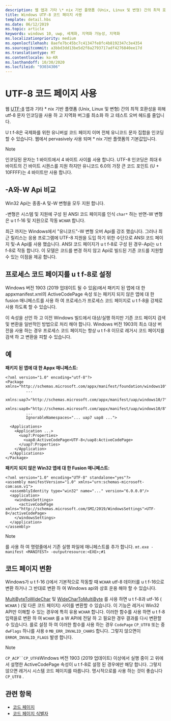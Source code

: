 ```yaml
---
description: 웹 앱과 기타 \* nix 기반 플랫폼 (Unix, Linux 및 변형) 간의 최적 호환성을 위해 utf-8 문자 인코딩을 사용 하 고 지역화 버그를 최소화 하 고 테스트 오버 헤드를 줄입니다.
title: Windows UTF-8 코드 페이지 사용
template: detail.hbs
ms.date: 06/12/2019
ms.topic: article
keywords: windows 10, uwp, 세계화, 지역화 가능성, 지역화
ms.localizationpriority: medium
ms.openlocfilehash: 8aefe7bc45bc7c41347fe8fc4b8192347c3e4354
ms.sourcegitcommit: a3bbd3dd13be5d2f8a2793717adf4276840ee17d
ms.translationtype: MT
ms.contentlocale: ko-KR
ms.lasthandoff: 10/30/2020
ms.locfileid: "93034306"
---
```

# <a name="use-the-utf-8-code-page"></a>UTF-8 코드 페이지 사용

웹 [UTF-8](http://www.utf-8.com/) 앱과 기타 \* nix 기반 플랫폼 (Unix, Linux 및 변형) 간의 최적 호환성을 위해 utf-8 문자 인코딩을 사용 하 고 지역화 버그를 최소화 하 고 테스트 오버 헤드를 줄입니다.

U t f-8은 국제화를 위한 유니버설 코드 페이지 이며 전체 유니코드 문자 집합을 인코딩할 수 있습니다. 웹에서 pervasively 사용 되며 * nix 기반 플랫폼의 기본값입니다.

> [!NOTE]
> 인코딩된 문자는 1 바이트에서 4 바이트 사이를 사용 합니다. UTF-8 인코딩은 최대 6 바이트의 긴 바이트 시퀀스를 지원 하지만 유니코드 6.0의 가장 큰 코드 포인트 (U + 10FFFF)는 4 바이트만 사용 합니다.

## <a name="-a-vs--w-apis"></a>-A와-W Api 비교
  
Win32 Api는 종종-A 및-W 변형을 모두 지원 합니다.

-변형은 시스템 및 지원에 구성 된 ANSI 코드 페이지를 인식 `char*` 하는 반면-W 변형은 u t f-16 및 지원으로 작동 `WCHAR` 합니다.

최근 까지는 Windows에서 "유니코드"-W 변형 오버 Api를 강조 했습니다. 그러나 최근 릴리스는 응용 프로그램에 UTF-8 지원을 도입 하기 위한 수단으로 ANSI 코드 페이지 및-A Api를 사용 했습니다. ANSI 코드 페이지가 u t f-8로 구성 된 경우-Api는 u t f-8로 작동 합니다. 이 모델은 코드를 변경 하지 않고 Api로 빌드된 기존 코드를 지원할 수 있는 이점을 제공 합니다.

## <a name="set-a-process-code-page-to-utf-8"></a>프로세스 코드 페이지를 u t f-8로 설정

Windows 버전 1903 (2019 업데이트 될 수 있음)에서 패키지 된 앱에 대 한 appxmanifest.xml의 ActiveCodePage 속성 또는 패키지 되지 않은 앱에 대 한 fusion 매니페스트를 사용 하 여 프로세스가 프로세스 코드 페이지로 u t f-8을 강제로 사용 하도록 할 수 있습니다.

이 속성을 선언 하 고 이전 Windows 빌드에서 대상/실행 하지만 기존 코드 페이지 검색 및 변환을 일반적인 방법으로 처리 해야 합니다. Windows 버전 1903의 최소 대상 버전을 사용 하는 경우 프로세스 코드 페이지는 항상 u t f-8 이므로 레거시 코드 페이지를 검색 하 고 변환을 피할 수 있습니다.

## <a name="examples"></a>예

**패키지 된 앱에 대 한 Appx 매니페스트:**

```xaml
<?xml version="1.0" encoding="utf-8"?>
<Package xmlns="http://schemas.microsoft.com/appx/manifest/foundation/windows10"
         ...
         xmlns:uap7="http://schemas.microsoft.com/appx/manifest/uap/windows10/7"
         xmlns:uap8="http://schemas.microsoft.com/appx/manifest/uap/windows10/8"
         ...
         IgnorableNamespaces="... uap7 uap8 ...">

  <Applications>
    <Application ...>
      <uap7:Properties>
        <uap8:ActiveCodePage>UTF-8</uap8:ActiveCodePage>
      </uap7:Properties>
    </Application>
  </Applications>
</Package>
```

**패키지 되지 않은 Win32 앱에 대 한 Fusion 매니페스트:**

``` xaml
<?xml version="1.0" encoding="UTF-8" standalone="yes"?>
<assembly manifestVersion="1.0" xmlns="urn:schemas-microsoft-com:asm.v1">
  <assemblyIdentity type="win32" name="..." version="6.0.0.0"/>
  <application>
    <windowsSettings>
      <activeCodePage xmlns="http://schemas.microsoft.com/SMI/2019/WindowsSettings">UTF-8</activeCodePage>
    </windowsSettings>
  </application>
</assembly>
```

> [!NOTE]
> 를 사용 하 여 명령줄에서 기존 실행 파일에 매니페스트를 추가 합니다. `mt.exe -manifest <MANIFEST> -outputresource:<EXE>;#1`

## <a name="code-page-conversion"></a>코드 페이지 변환

Windows가 u t f-16 ()에서 기본적으로 작동할 때 `WCHAR` utf-8 데이터를 u t f-16으로 변환 하거나 그 반대로 변환 하 여 Windows api와 상호 운용 해야 할 수 있습니다.

[MultiByteToWideChar](/windows/desktop/api/stringapiset/nf-stringapiset-multibytetowidechar) 및 [WideCharToMultiByte](/windows/desktop/api/stringapiset/nf-stringapiset-widechartomultibyte) 를 사용 하면 u t f-8과 utf-16 ( `WCHAR` ) (및 다른 코드 페이지) 사이를 변환할 수 있습니다. 이 기능은 레거시 Win32 API만 이해할 수 있는 경우에 특히 유용 `WCHAR` 합니다. 이러한 함수를 사용 하면 u t f-8 입력을로 변환 하 여 `WCHAR` 를 a W API에 전달 하 고 필요한 경우 결과를 다시 변환할 수 있습니다.
를로 설정 하 여 이러한 함수를 사용 하는 경우 `CodePage` `CP_UTF8` 또는 중 `dwFlags` 하나를 사용 `0` `MB_ERR_INVALID_CHARS` 합니다. 그렇지 않으면이 `ERROR_INVALID_FLAGS` 발생 합니다.

> [!NOTE]
> `CP_ACP``CP_UTF8`Windows 버전 1903 (2019 업데이트) 이상에서 실행 중이 고 위에서 설명한 ActiveCodePage 속성이 u t f-8로 설정 된 경우에만 해당 합니다. 그렇지 않으면 레거시 시스템 코드 페이지를 따릅니다. 명시적으로를 사용 하는 것이 좋습니다 `CP_UTF8` .

## <a name="related-topics"></a>관련 항목

- [코드 페이지](/windows/desktop/Intl/code-pages)
- [코드 페이지 식별자](/windows/desktop/Intl/code-page-identifiers)
